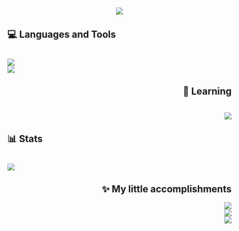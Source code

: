<h1 align="center">
    <img src="https://readme-typing-svg.herokuapp.com?font=Caveat&size=30&center=true&multiline=true&width=500&height=100&lines=%F0%9F%91%8BHi%2C+I'm+PerSki;%F0%9F%92%BBCS+Student+%26+Lover" />
</h1>

<h2 align="left">💻 Languages and Tools</h2>
<br>
<div align="left">
    <img src="https://skillicons.dev/icons?i=py,flask,html,css,bootstrap,linux" /> <br>
    <img src="https://skillicons.dev/icons?i=ae,pr,visualstudio,vscode,pycharm,clion" /> <br>
</div>

<h2 align="right">📖 Learning</h2>
<br>
<div align="right">
    <img src="https://skillicons.dev/icons?i=c,cpp,bash,vim" /> <br>
</div>

<h2 align="left">📊 Stats</h2>
<br>
<div align="left">
    <img src="https://github-readme-stats.vercel.app/api?username=xperski&show_icons=true&theme=midnight-purple" />
</div>

<h2 align="right">✨ My little accomplishments</h2>
<div align="right">
    <a href="https://github.com/xPerSki/N5-Quizzler"><img src="https://github-readme-stats.vercel.app/api/pin/?username=xperski&show_owner=true&repo=N5-Quizzler&theme=midnight-purple" /></a>
    <br>
    <a href="https://github.com/xPerSki/ManyManyRooms"><img src="https://github-readme-stats.vercel.app/api/pin/?username=xperski&show_owner=true&repo=ManyManyRooms&theme=midnight-purple" /></a>
    <br>
    <a href="https://github.com/xPerSki/LaunchPad"><img src="https://github-readme-stats.vercel.app/api/pin/?username=xperski&show_owner=true&repo=LaunchPad&theme=midnight-purple" /></a>
</div>
